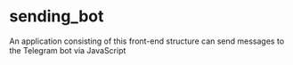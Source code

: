 # sending_bot
An application consisting of this front-end structure can send messages to the Telegram bot via JavaScript
